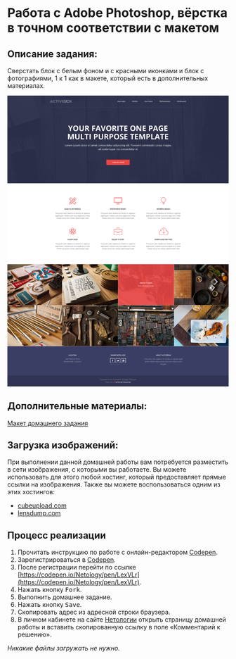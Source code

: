 Работа с Adobe Photoshop, вёрстка в точном соответствии с макетом
===

## Описание задания:

Сверстать блок с белым фоном и с красными иконками и блок с фотографиями, 1 к 1 как в макете, который есть в дополнительных материалах.

![Макет](resourses/Homework.png)

## Дополнительные материалы:

[Макет домашнего задания](resourses/Homework.psd)

## Загрузка изображений:

При выполнении данной домашней работы вам потребуется разместить в сети изображения, с которыми вы работаете. Вы можете использовать для этого любой хостинг, который предоставляет прямые ссылки на изображения. Также вы можете воспользоваться одним из этих хостингов:

- [cubeupload.com](https://cubeupload.com/)
- [lensdump.com](https://lensdump.com/)

## Процесс реализации

1. Прочитать инструкцию по работе с онлайн-редактором [Codepen](https://netology-university.bitbucket.io/guides/wm/codepen-guide/).
2. Зарегистрироваться в [Codepen](https://codepen.io).
3. После регистрации перейти по ссылке [https://codepen.io/Netology/pen/LexVLr](https://codepen.io/Netology/pen/LexVLr).
4. Нажать кнопку <kbd>Fork</kbd>.
5. Выполнить домашнее задание.
6. Нажать кнопку <kbd>Save</kbd>.
7. Скопировать адрес из адресной строки браузера.
8. В личном кабинете на сайте [Нетологии](https://netology.ru/) открыть страницу домашней работы и вставить скопированную ссылку в поле «Комментарий к решению».

*Никакие файлы загружать не нужно.*